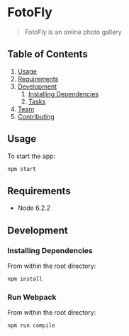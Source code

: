 # FotoFly

> FotoFly is an online photo gallery

## Table of Contents

1. [Usage](#Usage)
1. [Requirements](#requirements)
1. [Development](#development)
    1. [Installing Dependencies](#installing-dependencies)
    1. [Tasks](#tasks)
1. [Team](#team)
1. [Contributing](#contributing)

## Usage

To start the app:

```sh
npm start
```

## Requirements

- Node 6.2.2

## Development

### Installing Dependencies

From within the root directory:

```sh
npm install
```

### Run Webpack

From within the root directory:

```sh
npm run compile
```
